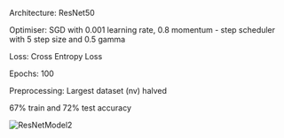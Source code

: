 Architecture:   ResNet50

Optimiser:      SGD with 0.001 learning rate, 0.8 momentum - step scheduler with 5 step size and 0.5 gamma

Loss:           Cross Entropy Loss

Epochs:         100

Preprocessing:  Largest dataset (nv) halved

67% train and 72% test accuracy

![ResNetModel2](https://github.com/etwaugh/ICEHAM-explanations/assets/114034917/c11a4cae-4377-4879-ab65-d95d32ca3c4d)
